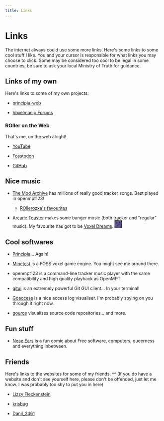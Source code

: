 ```yaml
---
title: Links
---
```


# Links
The internet always could use some more links. Here's some links to some cool stuff I like. You and your cursor is responsible for what links you may choose to click. Some may be considered too cool to be legal in some countries, be sure to ask your local Ministry of Truth for guidance.

## Links of my own
Here's links to some of my own projects:

- [principia-web](https://principia-web.se)

- [Voxelmanip Forums](https://forum.voxelmanip.se)

### ROller on the Web
That's me, on the web alright!

- [YouTube](https://youtube.com/@ROllerozxa)

- [Fosstodon](https://fosstodon.org/@ROllerozxa)

- [GitHub](https://github.com/rollerozxa)

## Nice music
- [The Mod Archive](https://modarchive.org) has millions of really good tracker songs. Best played in openmpt123!

	- [ROllerozxa's favourites](https://modarchive.org/index.php?request=view_member_favourites&query=93924)

- [Arcane Toaster](https://arcanetoaster.bandcamp.com) makes some banger music (both tracker and "regular" music). My favourite has got to be [Voxel Dreams](https://arcanetoaster.bandcamp.com/album/voxel-dreams). <img src="/assets/toaster.webp" align="bottom" width=24>

## Cool softwares
- [Principia](https://principia-web.se)... Again!

- [Minetest](https://www.minetest.net) is a FOSS voxel game engine. You might see me around there.

- openmpt123 is a command-line tracker music player with the same compatibility and high quality playback as OpenMPT.

- [gitui](https://github.com/extrawurst/gitui) is an extremely powerful Git GUI client... In your terminal!

- [Goaccess](https://goaccess.io/) is a nice access log visualiser. I'm probably spying on you through it right now.

- [gource](https://gource.io/) visualises source code repositories... and more.

## Fun stuff
- [Nose Ears](https://wuzzy.neocities.org) is a fun comic about Free software, computers, queerness and everything inbetween.

## Friends
Here's links to the websites for some of my friends. ^^ (If you do have a website and don't see yourself here, please don't be offended, just let me know. I was probably too shy to put you in here)

- [Lizzy Fleckenstein](https://lizzy.rs)

- [krisbug](https://krisbug.xyz)

- [Danil_2461](https://danil.voxelmanip.se/)
